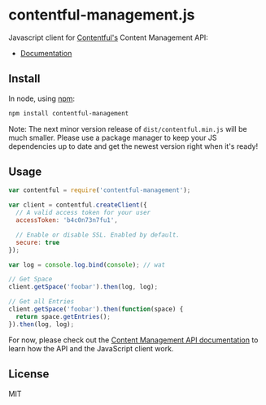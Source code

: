 # contentful-management.js

Javascript client for [Contentful's](https://www.contentful.com) Content Management API:

- [Documentation](https://www.contentful.com/developers/documentation/content-management-api)

## Install

In node, using [npm](http://npmjs.org):

``` sh
npm install contentful-management
```

Note: The next minor version release of `dist/contentful.min.js` will
be much smaller. Please use a package manager to keep your JS
dependencies up to date and get the newest version right when it's
ready!

## Usage

``` js
var contentful = require('contentful-management');

var client = contentful.createClient({
  // A valid access token for your user
  accessToken: 'b4c0n73n7fu1',

  // Enable or disable SSL. Enabled by default.
  secure: true
});

var log = console.log.bind(console); // wat

// Get Space
client.getSpace('foobar').then(log, log);

// Get all Entries
client.getSpace('foobar').then(function(space) {
  return space.getEntries();
}).then(log, log);
```

For now, please check out the
[Content Management API documentation](https://www.contentful.com/developers/documentation/content-management-api)
to learn how the API and the JavaScript client work.

## License

MIT
